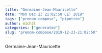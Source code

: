 ```yaml
---
title: "Germaine-Jean-Mauricette"
date: "Mon Dec 23 21:02:50 CET 2019"
tags: ["prenom-compose", "pipotron"]
author: m1ch3l
categories: ["generated"]
slug: "prenom-compose/2019-12-23-21:02:50"
---
```


Germaine-Jean-Mauricette
